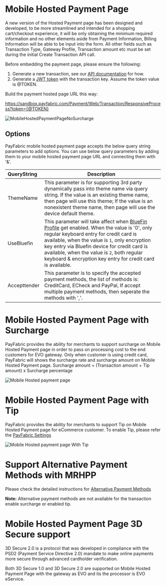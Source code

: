 Mobile Hosted Payment Page
==========================
A new version of the Hosted Payment page has been designed and developed, to be more streamlined and intended for a shopping cart/checkout experience, it will be only obtaining the minimum required information and no other elements aside from Payment Information, Billing Information will be able to be input into the form.  All other fields such as Transaction Type, Gateway Profile, Transaction amount etc must be set during the initial Create Transaction API call.

Before embedding the payment page, please ensure the following:

1. Generate a new transaction, see our [API documentation](../../../../PayFabric-APIs/blob/master/PayFabric/Sections/Transactions.md#create-a-transaction) for how. 
2. Generate a [JWT token](../../../../PayFabric-APIs/blob/master/PayFabric/Sections/JWTToken.md) with the transaction key.  Assume the token value is @TOKEN.

Build the payment hosted page URL this way:

https://sandbox.payfabric.com/Payment/Web/Transaction/ResponsiveProcess?token={@TOKEN}
 
![MobileHostedPaymentPageNoSurcharge](https://raw.githubusercontent.com/PayFabric/Portal/master/PayFabric/Sections/Screenshots/MobileHostedPaymentPageNoSurcharge.png "MobileHostedPaymentPageNoSurcharge") 

Options
-------

PayFabric mobile hosted payment page accepts the below query string parameters to add options. You can use below query parameters by adding them to your mobile hosted payment page URL and connecting them with '&'.

>
| QueryString| Description | 
| :------------- | ------------- | 
|ThemeName|This parameter is for supporting 3rd party dynamically pass into theme name via query string. If the value is an existing theme name, then page will use this theme; If the value is an nonexistent theme name, then page will use the device default theme.|
|UseBluefin|This parameter will take affect when [BlueFin Profile](https://github.com/PayFabric/Portal/blob/master/PayFabric/Sections/Bluefin.md) get enabled. When the value is '0', only regular keyboard entry for credit card is available, when the value is `1`, only encryption key entry via Bluefin device for credit card is available, when the value is `2`, both regular keyboard & encryption key entry for credit card is available.|
|Accepttender|This parameter is to specify the accepted payment methods, the list of methods is: CreditCard, ECheck and PayPal, If accept multiple payment methods, then seperate the methods with ','.|

Mobile Hosted Payment Page with Surcharge
===================================
PayFabric provides the ability for merchants to support surcharge on Mobile Hosted Payment page in order to pass on processing cost to the end customers for EVO gateway.
Only when customer is using credit card, PayFabric will shows the surcharge rate and surcharge amount on Mobile Hosted Payment page.
Surcharge amount = (Transaction amount + Tip amount) x Surcharge percentage

![Mobile Hosted payment page](https://raw.githubusercontent.com/PayFabric/Portal/master/PayFabric/Sections/Screenshots/MobileHostedPaymentPage.png "Mobile Hosted payment page")


Mobile Hosted Payment Page with Tip 
===================================
PayFabric provides the ability for merchants to support Tip on Mobile Hosted Payment page for eCommerce customer. To enable Tip, please refer the [PayFabric Settings](https://github.com/PayFabric/Portal/blob/master/PayFabric/Sections/PayFabric%20Settings.md#transaction-options)

![Mobile Hosted payment page With Tip](https://raw.githubusercontent.com/PayFabric/Portal/master/PayFabric/Sections/Screenshots/MobileHostedPaymentPageWithTip.png "Mobile Hosted payment page With Tip")

Support Alternative Payment Methods with MRHPP
================================
Please check the detailed instructions for [Alternative Payment Methods](https://github.com/PayFabric/Portal/blob/master/PayFabric/Sections/APM.md)

<b>Note:</b> Alternative payment methods are not available for the transaction enable surcharge or enabled tip.

Mobile Hosted Payment Page 3D Secure support
======================================
3D Secure 2.0 is a protocol that was developed in compliance with the PSD2 (Payment Service Directive 2.0) mandate to make online payments more secure through advanced cardholder verification. 

Both 3D Secure 1.0 and 3D Secure 2.0 are supported on Mobile Hosted Payment Page with the gateway as EVO and its the processor is EVO eService.

